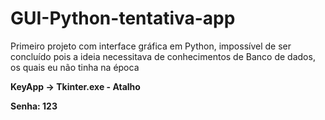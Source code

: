 # GUI-Python-tentativa-app
 Primeiro projeto com interface gráfica em Python, impossível de ser concluído pois a ideia necessitava de conhecimentos de Banco de dados, os quais eu não tinha na época

**KeyApp -> Tkinter.exe - Atalho**

**Senha: 123**
